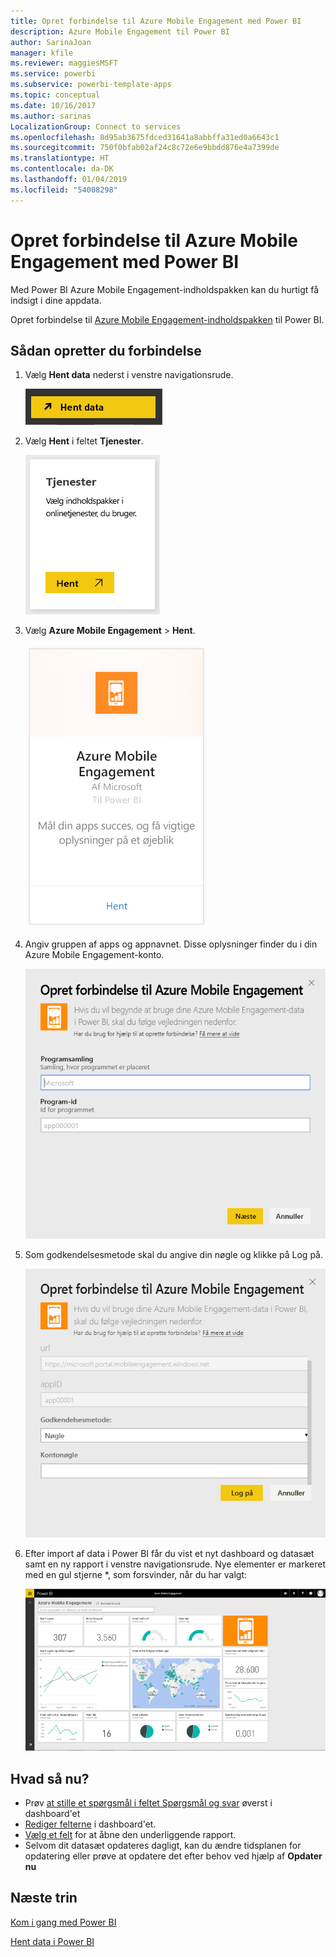 ```yaml
---
title: Opret forbindelse til Azure Mobile Engagement med Power BI
description: Azure Mobile Engagement til Power BI
author: SarinaJoan
manager: kfile
ms.reviewer: maggiesMSFT
ms.service: powerbi
ms.subservice: powerbi-template-apps
ms.topic: conceptual
ms.date: 10/16/2017
ms.author: sarinas
LocalizationGroup: Connect to services
ms.openlocfilehash: 8d95ab3675fdced31641a8abbffa31ed0a6643c1
ms.sourcegitcommit: 750f0bfab02af24c8c72e6e9bbdd876e4a7399de
ms.translationtype: HT
ms.contentlocale: da-DK
ms.lasthandoff: 01/04/2019
ms.locfileid: "54008298"
---
```

# <a name="connect-to-azure-mobile-engagement-with-power-bi"></a>Opret forbindelse til Azure Mobile Engagement med Power BI
Med Power BI Azure Mobile Engagement-indholdspakken kan du hurtigt få indsigt i dine appdata.

Opret forbindelse til [Azure Mobile Engagement-indholdspakken](https://app.powerbi.com/groups/me/getdata/services/azme) til Power BI.

## <a name="how-to-connect"></a>Sådan opretter du forbindelse
1. Vælg **Hent data** nederst i venstre navigationsrude.
   
    ![](media/service-connect-to-azure-mobile/getdata.png)
2. Vælg **Hent** i feltet **Tjenester**.
   
    ![](media/service-connect-to-azure-mobile/services.png)
3. Vælg **Azure Mobile Engagement** \> **Hent**.
   
    ![](media/service-connect-to-azure-mobile/azme.png) 
4. Angiv gruppen af apps og appnavnet. Disse oplysninger finder du i din Azure Mobile Engagement-konto.
   
    ![](media/service-connect-to-azure-mobile/parameters.png) 
5. Som godkendelsesmetode skal du angive din nøgle og klikke på Log på.
   
    ![](media/service-connect-to-azure-mobile/creds.png)
6. Efter import af data i Power BI får du vist et nyt dashboard og datasæt samt en ny rapport i venstre navigationsrude. Nye elementer er markeret med en gul stjerne \*, som forsvinder, når du har valgt:
   
    ![](media/service-connect-to-azure-mobile/dashboard.png)

## <a name="what-now"></a>Hvad så nu?

* Prøv [at stille et spørgsmål i feltet Spørgsmål og svar](consumer/end-user-q-and-a.md) øverst i dashboard'et
* [Rediger felterne](service-dashboard-edit-tile.md) i dashboard'et.
* [Vælg et felt](consumer/end-user-tiles.md) for at åbne den underliggende rapport.
* Selvom dit datasæt opdateres dagligt, kan du ændre tidsplanen for opdatering eller prøve at opdatere det efter behov ved hjælp af **Opdater nu**

## <a name="next-steps"></a>Næste trin
[Kom i gang med Power BI](service-get-started.md)

[Hent data i Power BI](service-get-data.md)


